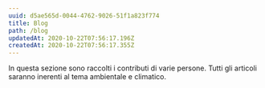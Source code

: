 ```yaml
---
uuid: d5ae565d-0044-4762-9026-51f1a823f774
title: Blog
path: /blog
updatedAt: 2020-10-22T07:56:17.196Z
createdAt: 2020-10-22T07:56:17.355Z
---
```


In questa sezione sono raccolti i contributi di varie persone.
Tutti gli articoli saranno inerenti al tema ambientale e climatico.

